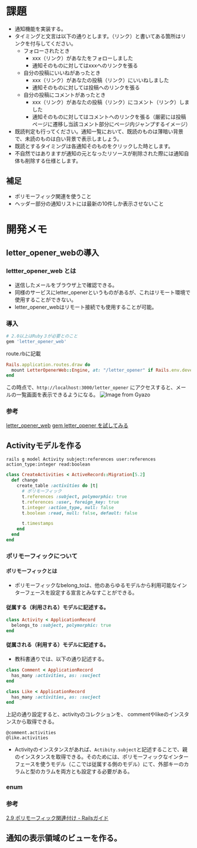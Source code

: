 # 課題
- 通知機能を実装する。
- タイミングと文言は以下の通りとします。（リンク）と書いてある箇所はリンクを付与してください。
  - フォローされたとき
    - xxx（リンク）があなたをフォローしました
    - 通知そのものに対してはxxxへのリンクを張る
  - 自分の投稿にいいねがあったとき
    - xxx（リンク）があなたの投稿（リンク）にいいねしました
    - 通知そのものに対しては投稿へのリンクを張る
  - 自分の投稿にコメントがあったとき
    - xxx（リンク）があなたの投稿（リンク）にコメント（リンク）しました
    - 通知そのものに対してはコメントへのリンクを張る（厳密には投稿ページに遷移し当該コメント部分にページ内ジャンプするイメージ）
- 既読判定も行ってください。通知一覧において、既読のものは薄暗い背景で、未読のものは白い背景で表示しましょう。
- 既読とするタイミングは各通知そのものをクリックした時とします。
- 不自然ではありますが通知の元となったリソースが削除された際には通知自体も削除する仕様とします。

## 補足
- ポリモーフィック関連を使うこと
- ヘッダー部分の通知リストには最新の10件しか表示させないこと

# 開発メモ
## letter_opener_webの導入
### lettter_opener_web とは
- 送信したメールをブラウザ上で確認できる。
- 同様のサービスにletter_openerというものがあるが、これはリモート環境で使用することができない。
- letter_opener_webはリモート接続でも使用することが可能。
### 導入
```rb
# 2.0以上はRuby３が必要とのこと
gem 'letter_opener_web'
```
route.rbに記載
```rb
Rails.application.routes.draw do
  mount LetterOpenerWeb::Engine, at: "/letter_opener" if Rails.env.development?
end
```
この時点で、`http://localhost:3000/letter_opener` にアクセスすると、メールの一覧画面を表示できるようになる。
![Image from Gyazo](https://i.gyazo.com/60216106710fb26338623efa95fc5f13.png)

### 参考
[letter_opener_web](https://github.com/fgrehm/letter_opener_web)
[gem letter_opener を試してみる](https://qiita.com/tanutanu/items/c6193c4c2c352ac152絵c)

## Activityモデルを作る
```
rails g model Activity subject:references user:references action_type:integer read:boolean
```
```rb
class CreateActivities < ActiveRecord::Migration[5.2]
  def change
    create_table :activities do |t|
      # ポリモーフィック
      t.references :subject, polymorphic: true
      t.references :user, foreign_key: true
      t.integer :action_type, null: false
      t.boolean :read, null: false, default: false

      t.timestamps
    end
  end
end
```
### ポリモーフィックについて
#### ポリモーフィックとは
- ポリモーフィックなbelong_toは、他のあらゆるモデルから利用可能なインターフェースを設定する宣言とみなすことができる。

#### 従属する（利用される）モデルに記述する。
```rb
class Activity < ApplicationRecord
  belongs_to :subject, polymorphic: true
end
```

#### 従属される（利用する）モデルに記述する。
- 教科書通りでは、以下の通り記述する。
```rb
class Comment < ApplicationRecord
  has_many :activities, as: :sucject
end

class Like < ApplicationRecord
  has_many :activities, as: :sucject
end
```
上記の通り設定すると、activityのコレクションを、 commentやlikeのインスタンスから取得できる。
```
@comment.activities
@like.activities
```
- Activityのインスタンスがあれば、`Actibity.subject`と記述することで、親のインスタンスを取得できる。そのためには、ポリモーフィックなインターフェースを使うモデル（ここでは従属する側のモデル）にて、外部キーのカラムと型のカラムを両方とも設定する必要がある。

### enum



### 参考
[2.9 ポリモーフィック関連付け - Railsガイド](https://railsguides.jp/association_basics.html#%E3%83%9D%E3%83%AA%E3%83%A2%E3%83%BC%E3%83%95%E3%82%A3%E3%83%83%E3%82%AF%E9%96%A2%E9%80%A3%E4%BB%98%E3%81%91)

## 通知の表示領域のビューを作る。

